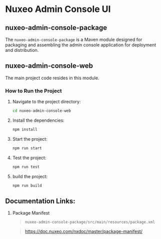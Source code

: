# Nuxeo Admin Console UI

## nuxeo-admin-console-package
The `nuxeo-admin-console-package` is a Maven module designed for packaging and assembling the admin console application for deployment and distribution.

## nuxeo-admin-console-web
The main project code resides in this module.

### How to Run the Project

1. Navigate to the project directory:
   ```bash
   cd nuxeo-admin-console-web
   ```
2. Install the dependencies:
   ```bash
   npm install
   ```
3. Start the project:
   ```bash
   npm run start
   ```
4. Test the project:
   ```bash
   npm run test
   ```
5. build the project:
   ```bash
   npm run build
   ```

## Documentation Links:
1. Package Manifest
   >`nuxeo-admin-console-package/src/main/resources/package.xml` 

   > https://doc.nuxeo.com/nxdoc/master/package-manifest/
